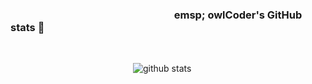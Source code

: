 ### &emsp;&emsp;&emsp;&emsp;&emsp;&emsp;&emsp;&emsp;&emsp;&emsp;&emsp;&emsp;&emsp;&emsp;&emsp;&emsp;emsp;  owlCoder's GitHub stats 👋 
<br>

&emsp;&emsp;&emsp;&emsp;&emsp;&emsp;&emsp;&emsp;&emsp;&emsp;&emsp;&emsp;&emsp;&emsp;![github stats](https://github-readme-stats.vercel.app/api?username=owlCoder&show_icons=true&hide_border=true&count_private=true&theme=dark&style=centerme)

<!--
**owlCoder/owlCoder** is a ✨ _special_ ✨ repository because its `README.md` (this file) appears on your GitHub profile. **
-->
